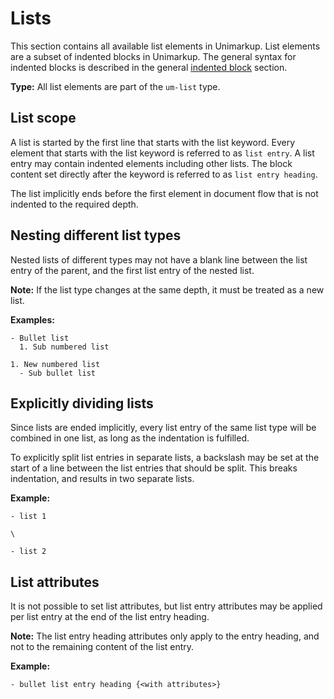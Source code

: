# Lists

This section contains all available list elements in Unimarkup.
List elements are a subset of indented blocks in Unimarkup.
The general syntax for indented blocks is described in the general [indented block](/markup/blocks/indents/README) section.

**Type:** All list elements are part of the `um-list` type.

## List scope

A list is started by the first line that starts with the list keyword.
Every element that starts with the list keyword is referred to as `list entry`.
A list entry may contain indented elements including other lists.
The block content set directly after the keyword is referred to as `list entry heading`.

The list implicitly ends before the first element in document flow that is not indented to the required depth.

## Nesting different list types

  Nested lists of different types may not have a blank line between the list entry of the parent, and the first list entry of the nested list.
  
  **Note:** If the list type changes at the same depth, it must be treated as a new list.

  **Examples:**

  ```
  - Bullet list
    1. Sub numbered list

  1. New numbered list
    - Sub bullet list
  ```

## Explicitly dividing lists

Since lists are ended implicitly, every list entry of the same list type will be combined in one list, as long as the indentation is fulfilled.

To explicitly split list entries in separate lists, a backslash may be set at the start of a line between the list entries that should be split.
This breaks indentation, and results in two separate lists.

**Example:**

```
- list 1

\

- list 2
```

## List attributes

It is not possible to set list attributes, but list entry attributes may be applied per list entry at the end of the list entry heading.

**Note:** The list entry heading attributes only apply to the entry heading, and not to the remaining content of the list entry.

**Example:**

```
- bullet list entry heading {<with attributes>}
```
